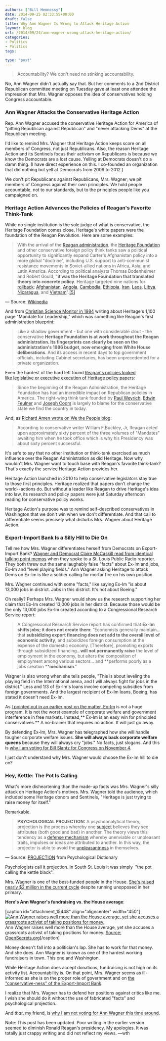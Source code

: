 ```yaml
---
authors: ["Bill Hennessy"]
date: 2014-09-25 02:33:55+00:00
draft: false
title: Why Ann Wagner Is Wrong to Attack Heritage Action
layout: blog
url: /2014/09/24/ann-wagner-wrong-attack-heritage-action/
categories:
- Politics
- Politics
tags:

type: "post"
---
```


> Accountability? We don't need no stinking accountability.



No, Ann Wagner didn't actually say that. But her comments to a 2nd District Republican committee meeting on Tuesday gave at least one attendee the impression that Mrs. Wagner opposes the idea of conservatives holding Congress accountable.



### Ann Wagner Attacks the Conservative Heritage Action



Rep. Ann Wagner accused the conservative Heritage Action for America of "pitting Republican against Republican" and "never attacking Dems" at the Republican meeting.

I'd like to remind Mrs. Wagner that Heritage Action keeps score on all members of Congress, not just Republicans. Also, the reason Heritage Action and its Sentinels focus their activism on Republicans is because we know the Democrats are a lost cause. Yelling at Democrats doesn't do a damn thing. (I have direct experience on this. I co-founded an organization that did nothing but yell at Democrats from 2009 to 2012.)

We don't pit Republicans against Republicans, Mrs. Wagner; we pit members of Congress against their own principles. We hold people accountable, not to our standards, but to the principles people like you campaigned on.



### Heritage Action Advances the Policies of Reagan's Favorite Think-Tank



While no single institution is the sole judge of what is conservative, the Heritage Foundation comes close. Heritage's white papers were the foundation of the Reagan Revolution. Here are some examples:



> With the arrival of the [Reagan administration](https://en.wikipedia.org/wiki/Reagan_administration), the [Heritage Foundation](https://en.wikipedia.org/wiki/Heritage_Foundation) and other conservative foreign policy think tanks saw a political opportunity to significantly expand Carter's Afghanistan policy into a more global "doctrine", including U.S. support to anti-communist resistance movements in Soviet-allied nations in Africa, Asia, and Latin America. According to political analysts Thomas Bodenheimer and Robert Gould, "**it was the Heritage Foundation that translated theory into concrete policy**. Heritage targeted nine nations for [rollback](https://en.wikipedia.org/wiki/Rollback): [Afghanistan](https://en.wikipedia.org/wiki/Afghanistan), [Angola](https://en.wikipedia.org/wiki/Angola), [Cambodia](https://en.wikipedia.org/wiki/Cambodia), [Ethiopia](https://en.wikipedia.org/wiki/Ethiopia), [Iran](https://en.wikipedia.org/wiki/Iran), [Laos](https://en.wikipedia.org/wiki/Laos), [Libya](https://en.wikipedia.org/wiki/Libya), [Nicaragua](https://en.wikipedia.org/wiki/Nicaragua), and [Vietnam](https://en.wikipedia.org/wiki/Vietnam)".[[5]](https://en.wikipedia.org/wiki/Reagan_Doctrine#cite_note-5)

— Source: [Wikipedia](https://en.wikipedia.org/wiki/Reagan_Doctrine#Heritage_Foundation_initiatives)



And from [Christian Science Monitor in 1984](https://www.csmonitor.com/1984/1207/120768.html) writing about Heritage's 1,100 page "Mandate for Leadership," which was something like Reagan's first administration blueprint:



> Like a shadow government - but one with considerable clout - the conservative **Heritage Foundation is at work throughout the Reagan administration. Its fingerprints can clearly be seen on the administration's 1986 budget, now emerging from White House deliberations**. And its access in recent days to top government officials, including Cabinet secretaries, has been unprecedented for a private organization.



Even the hardest of the hard left found [Reagan's policies looked like legislative or executive execution of Heritage policy papers](https://quietmike.org/2014/03/24/knowing-enemy-heritage-foundation/):



> Since the beginning of the Reagan Administration, the Heritage Foundation has had an incredible impact on Republican policies in America. The right-wing think tank founded by [Paul Weyrich](https://en.wikipedia.org/wiki/Paul_Weyrich), [Edwin Feulner](https://en.wikipedia.org/wiki/Edwin_Feulner) and [Joseph Coors](https://en.wikipedia.org/wiki/Joseph_Coors) is largely to blame for the conservative state we find the country in today.



And, as [Richard Amen wrote on We the People blog](https://sarasotaconservative.blogspot.com/2010/08/ronald-reagan-heritage-foundation.html):



> According to conservative writer William F.Buckley, Jr, Reagan acted upon approximately sixty percent of the three volumes of "Mandates" awaiting him when he took office which is why his Presidency was about sixty percent successful.



It's safe to say that no other institution or think-tank exercised as much influence over the Reagan Administration as did Heritage. Now why wouldn't Mrs. Wagner want to touch base with Reagan's favorite think-tank? That's exactly the service Heritage Action provides her.

Heritage Action launched in 2010 to help conservative legislators stay true to those first principles. Heritage realized that papers don't change the world--actions do. But without a leader like Reagan to drive Heritage's idea into law, its research and policy papers were just Saturday afternoon reading for conservative policy wonks.

Heritage Action's purpose was to remind self-described conservatives in Washington that we don't win when we don't differentiate. And that call to differentiate seems precisely what disturbs Mrs. Wagner about Heritage Action.



### Export-Import Bank Is a Silly Hill to Die On



Tell me how Mrs. Wagner differentiates herself from Democrats on Export-Import Bank? [Wagner and Democrat Claire McCaskill read from identical talking point memos](https://hennessysview.com/2014/09/10/heres-ex-im-facts-ann-wagner-claire-mccaskill-wont-tell/) when they spoke to a St. Louis Public Radio reporter. They both threw out the same laughably false "facts" about Ex-Im and jobs, Ex-Im and "level playing fields." Ann Wagner asking Heritage to attack Dems on Ex-Im is like a soldier calling for mortar fire on his own position.

Mrs. Wagner continued with some "facts," like saying Ex-Im "is about 13,000 jobs in district. Jobs in this district. It's not about Boeing."

Oh really? Perhaps Mrs. Wagner would show us the research supporting her claim that Ex-Im created 13,000 jobs in her district. Because those would be the only 13,000 jobs Ex-Im created according to a Congressional Research Service report:



> A Congressional Research Service report has confirmed that **Ex-Im shifts jobs; it does not create them**: “Economists generally maintain… that **subsidizing export financing does not add to the overall level of economic activity**, and subsidizes foreign consumption at the expense of the domestic economy. [Therefore], promoting exports through subsidized financing…**will not permanently raise** the level of employment in the economy, but alters the composition of employment among various sectors… and **performs poorly as a jobs creation ****mechanism**.”



Wagner is also wrong when she tells people, "This is about leveling the playing field in the International arena, and I will always fight for jobs in the district." Less and 1/3 of Ex-Im's loans involve competing subsidies from foreign governments. And the largest recipient of Ex-Im loans, Boeing, has stated it doesn't need Ex-Im.

As [I pointed out in an earlier post on the matter, Ex-Im](https://hennessysview.com/2014/09/10/heres-ex-im-facts-ann-wagner-claire-mccaskill-wont-tell/) is not a huge program. It is not the worst example of corporate welfare and government interference in free markets. Instead,** Ex-Im is an easy win for principled conservatives.** A no-brainer that requires no action. It will just go away.

By defending Ex-Im, Mrs. Wagner has telegraphed how she will handle tougher corporate welfare issues. **She will always back corporate welfare queens** because they will always cry "jobs." No facts, just slogans. And this is [why I am voting for Bill Slantz for Congress on November 4](https://hennessysview.com/2014/09/23/will-vote-libertarian-bill-slantz-congress/).

I just don't understand why Mrs. Wagner would choose the Ex-Im hill to die on?



### Hey, Kettle: The Pot Is Calling



What's more disheartening than the made-up facts was Mrs. Wagner's silly attack on Heritage Action's motives. Mrs. Wagner told the audience, which included some Heritage donors and Sentinels, "Heritage is just trying to raise money for itself."

Remarkable.



> **PSYCHOLOGICAL PROJECTION:** A psychoanalytical theory, projection is the process whereby one [subject](https://psychologydictionary.org/subject/) believes they see attributes (both good and bad) in another. The theory views this tendency as a [defense mechanism](https://psychologydictionary.org/defense-mechanism/) whereby unenviable or unpleasant traits, impulses or ideas are attributed to another. In this way, the projector is able to avoid the [unpleasantness](https://psychologydictionary.org/unpleasantness/) in themselves.

— Source: [PROJECTION](https://psychologydictionary.org/projection/) from Psychological Dictionary





Psychologists call it projection. In South St. Louis it was simply  "the pot calling the kettle black".

Mrs. Wagner is one of the best-funded people in the House. [She's raised nearly $2 million in the current cycle](https://www.opensecrets.org/politicians/summary.php?cid=N00033106&cycle=2014) despite running unopposed in her primary.

**Here's Ann Wagner's fundraising vs. the House average**:

[caption id="attachment_15448" align="aligncenter" width="450"][![Ann Wagner raises well more than the House average, yet she accuses a grassroots activist of taking positions for money.](https://hennessysview.com/wp-content/uploads/2014/09/totVSavg.png)
](https://hennessysview.com/wp-content/uploads/2014/09/totVSavg.png) Ann Wagner raises well more than the House average, yet she accuses a grassroots activist of taking positions for money. [Source: OpenSecrets.org](https://www.opensecrets.org/politicians/summary.php?cid=N00033106&cycle=2014)[/caption]

Money doesn't fall into a politician's lap. She has to work for that money. And she does. Ann Wagner is known as one of the hardest working fundraisers in town. This one and Washington.

While Heritage Action does accept donations, fundraising is not high on its activity list. Accountability is. On that point, Mrs. Wagner seems as ill-informed as she is on the proper role of government and on [the "conservative-ness" of the Export-Import Bank](https://hennessysview.com/2014/09/10/heres-ex-im-facts-ann-wagner-claire-mccaskill-wont-tell/).

I realize that Mrs. Wagner has to defend her positions against critics like me. I wish she should do it without the use of fabricated "facts" and psychological projection.

And _that_, my friend, is [why I am not voting for Ann Wagner this time around](https://hennessysview.com/2014/09/21/will-not-vote-for-wagner/).



Note: This post has been updated. Poor writing in the earlier version seemed to diminish Ronald Reagan's presidency. My apologies. It was totally just crappy writing and did not reflect my views. —wth
